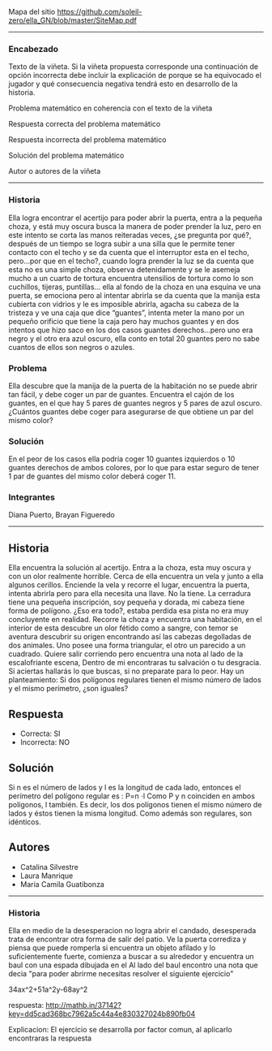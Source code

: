 Mapa del sitio https://github.com/soleil-zero/ella_GN/blob/master/SiteMap.pdf

******************************************************************

### Encabezado

Texto de la viñeta. Si la viñeta propuesta corresponde una continuación de opción incorrecta debe incluir la explicación de porque se ha equivocado el jugador y qué consecuencia negativa tendrá esto en desarrollo de la historia.

Problema matemático en coherencia con el texto de la viñeta

Respuesta correcta del problema matemático

Respuesta incorrecta del problema matemático

Solución del problema matemático

Autor o autores de la viñeta

************************************************* 
###    Historia 
Ella logra encontrar el acertijo para poder abrir la puerta, entra a la pequeña choza, y está muy oscura busca la manera de poder prender la luz, pero en este intento se corta las manos reiteradas veces, ¿se pregunta por qué?, después de un tiempo se logra subir a una silla que le permite tener contacto con el techo y se da cuenta que el interruptor esta en el techo, pero…por que en el techo?, cuando logra prender la luz se da cuenta que esta no es una simple choza, observa detenidamente y se le asemeja mucho a un cuarto de tortura encuentra utensilios de tortura como lo son cuchillos, tijeras, puntillas… ella al fondo de la choza en una esquina ve una puerta, se emociona pero al intentar abrirla se da cuenta que la manija esta cubierta con vidrios y le es imposible abrirla, agacha su cabeza de la tristeza y ve una caja que dice “guantes”, intenta meter la mano por un pequeño orificio que tiene la caja pero hay muchos guantes y en dos intentos que hizo saco en los dos casos guantes derechos…pero uno era negro y el otro era azul oscuro, ella conto en total 20 guantes pero no sabe cuantos de ellos son negros o azules.
###    Problema 
Ella descubre que la manija de la puerta de la habitación no se puede abrir tan fácil, y debe coger un par de guantes. Encuentra el cajón de los guantes, en el que hay 5 pares de guantes negros y 5 pares de azul oscuro. ¿Cuántos guantes debe coger para asegurarse de que obtiene un par del mismo color?
###    Solución
En el peor de los casos ella podría coger 10 guantes izquierdos o 10 guantes derechos de ambos colores, por lo que para estar seguro de tener 1 par de guantes del mismo color deberá coger 11.
###    Integrantes
Diana Puerto, Brayan Figueredo

********************************************************
## Historia ##

Ella encuentra la solución al acertijo. Entra a la choza, esta muy oscura y con un olor realmente horrible. Cerca de ella encuentra un vela y junto a ella algunos cerillos. Enciende la vela y recorre el lugar, encuentra la puerta, intenta abrirla pero para ella necesita una llave. No la tiene. La cerradura tiene una pequeña inscripción, soy pequeña y dorada, mi cabeza tiene forma de polígono. ¿Eso era todo?, estaba perdida esa pista no era muy concluyente en realidad. Recorre la choza y encuentra una habitación, en el interior de esta descubre un olor fétido como a sangre, con temor se aventura descubrir su origen encontrando así las cabezas degolladas de dos animales. Uno posee una forma triangular, el otro un parecido a un cuadrado. Quiere salir corriendo pero encuentra una nota al lado de la escalofriante escena, Dentro de mi encontraras tu salvación o tu desgracia. Si aciertas hallarás lo que buscas, si no preparate para lo peor. Hay un planteamiento: Si dos polígonos regulares tienen el mismo número de lados y el mismo perímetro, ¿son iguales?

## Respuesta ##

* Correcta: SI
* Incorrecta: NO

## Solución ##

Si n es el número de lados y l es la longitud de cada lado, entonces el perímetro del polígono regular es : P=n ⋅l Como P y n coinciden en ambos polígonos, l también. Es decir, los dos polígonos tienen el mismo número de lados y éstos tienen la misma longitud. Como además son regulares, son idénticos.

## Autores
* Catalina Silvestre
 * Laura Manrique
 * Maria Camila Guatibonza
************************************************* 
###    Historia 

Ella en medio de la desesperacion no logra abrir el candado, desesperada trata de encontrar otra forma de salir del patio. Ve la puerta corrediza y piensa que puede romperla si encuentra un objeto afilado y lo suficientemente fuerte, comienza a buscar a su alrededor y encuentra un baul con una espada dibujada en el 
Al lado del baul encontro una nota que decia "para poder abrirme necesitas resolver el siguiente ejercicio" 

34ax^2+51a^2y-68ay^2 

respuesta: http://mathb.in/37142?key=dd5cad368bc7962a5c44a4e830327024b890fb04

Explicacion: El ejercicio se desarrolla por factor comun, al aplicarlo encontraras la respuesta 
